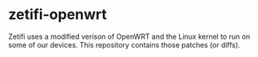 # zetifi-openwrt

Zetifi uses a modified verison of OpenWRT and the Linux kernel to run on some of our devices. This repository contains those patches (or diffs).
